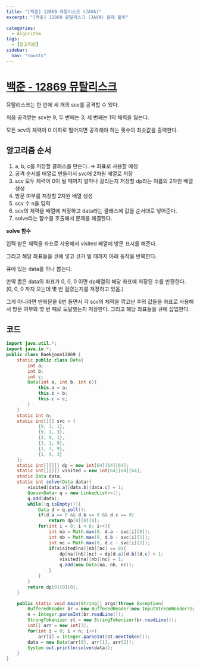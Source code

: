 ```yaml
---
title: "[백준] 12869 뮤탈리스크 (JAVA)"
excerpt: "[백준] 12869 뮤탈리스크 (JAVA) 문제 풀이"

categories:
  - Algorithm
tags:
  - [알고리즘]
sidebar:
  nav: "counts"
---
```


# [백준 - 12869 뮤탈리스크](https://www.acmicpc.net/problem/12869)

뮤탈리스크는 한 번에 세 개의 scv를 공격할 수 있다.

처음 공격받는 scv는 9, 두 번째는 3, 세 번째는 1의 체력을 잃는다.

모든 scv의 체력이 0 이하로 떨어지면 공격해야 하는 횟수의 최솟값을 출력한다.

## 알고리즘 순서

1. a, b, c를 저장할 클래스를 만든다. ⇒ 좌표로 사용할 예정
2. 공격 순서를 배열로 만들어서 svc에 2차원 배열로 저장
3. scv 모두 체력이 0이 될 때까지 얼마나 걸리는지 저장할 dp라는 이름의 2차원 배열 생성
4. 방문 여부를 저장할 2차원 배열 생성
5. scv 수 n을 입력
6. scv의 체력을 배열에 저장하고 data라는 클래스에 값을 순서대로 넣어준다.
7. solve라는 함수를 호출해서 문제를 해결한다.

**solve 함수**

입력 받은 체력을 좌표로 사용해서 visited 배열에 방문 표시를 해준다.

그리고 해당 좌표들을 큐에 넣고 큐가 빌 때까지 아래 동작을 반복한다.

큐에 있는 data를 하나 뽑는다.

만약 뽑은 data의 좌표가 0, 0, 0 이면 dp배열의 해당 좌표에 저장된 수를 반환한다. (0, 0, 0 까지 오는데 몇 번 걸렸는지를 저장하고 있음.)

그게 아니라면 반복문을 6번 돌면서 각 scv의 체력을 깎고난 후의 값들을 좌표로 사용해서 방문 여부와 몇 번 째로 도달했는지 저장한다. 그리고 해당 좌표들을 큐에 삽입한다.

## 코드

```java
import java.util.*;
import java.io.*;
public class Baekjoon12869 {
    static public class Data{
        int a;
        int b;
        int c;
        Data(int a, int b, int c){
            this.a = a;
            this.b = b;
            this.c = c;
        }
    }
    static int n;
    static int[][] svc = {
            {9, 3, 1},
            {9, 1, 3},
            {3, 9, 1},
            {3, 1, 9},
            {1, 3, 9},
            {1, 9, 3}
    };
    static int[][][] dp = new int[64][64][64];
    static int[][][] visited = new int[64][64][64];
    static Data data;
    static int solve(Data data){
        visited[data.a][data.b][data.c] = 1;
        Queue<Data> q = new LinkedList<>();
        q.add(data);
        while(!q.isEmpty()){
            Data d = q.poll();
            if(d.a == 0 && d.b == 0 && d.c == 0)
                return dp[0][0][0];
            for(int i = 0; i < 6; i++){
                int na = Math.max(0, d.a - svc[i][0]);
                int nb = Math.max(0, d.b - svc[i][1]);
                int nc = Math.max(0, d.c - svc[i][2]);
                if(visited[na][nb][nc] == 0){
                    dp[na][nb][nc] = dp[d.a][d.b][d.c] + 1;
                    visited[na][nb][nc] = 1;
                    q.add(new Data(na, nb, nc));
                }
            }
        }
        return dp[0][0][0];
    }

    public static void main(String[] args)throws Exception{
        BufferedReader br = new BufferedReader(new InputStreamReader(System.in));
        n = Integer.parseInt(br.readLine());
        StringTokenizer st = new StringTokenizer(br.readLine());
        int[] arr = new int[3];
        for(int i = 0; i < n; i++)
            arr[i] = Integer.parseInt(st.nextToken());
        data = new Data(arr[0], arr[1], arr[2]);
        System.out.println(solve(data));
    }
}
```
